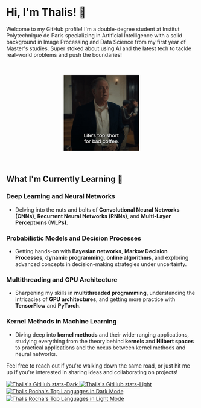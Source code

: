# Hi, I'm Thalis! 👋

Welcome to my GitHub profile! I'm a double-degree student at Institut Polytechnique de Paris specializing in Artificial Intelligence with a solid background in Image Processing and Data Science from my first year of Master's studies. Super stoked about using AI and the latest tech to tackle real-world problems and push the boundaries!

<br />

<p align="center">
  <img src="giphy.gif" alt="Fun Tech GIF" width="200px">
</p>

<br />

## What I'm Currently Learning 🚀

### Deep Learning and Neural Networks
- Delving into the nuts and bolts of **Convolutional Neural Networks (CNNs)**, **Recurrent Neural Networks (RNNs)**, and **Multi-Layer Perceptrons (MLPs)**.

### Probabilistic Models and Decision Processes
- Getting hands-on with **Bayesian networks**, **Markov Decision Processes**, **dynamic programming**, **online algorithms**, and exploring advanced concepts in decision-making strategies under uncertainty.

### Multithreading and GPU Architecture
- Sharpening my skills in **multithreaded programming**, understanding the intricacies of **GPU architectures**, and getting more practice with **TensorFlow** and **PyTorch**.

### Kernel Methods in Machine Learning
- Diving deep into **kernel methods** and their wide-ranging applications, studying everything from the theory behind **kernels** and **Hilbert spaces** to practical applications and the nexus between kernel methods and neural networks.

Feel free to reach out if you're walking down the same road, or just hit me up if you're interested in sharing ideas and collaborating on projects!

<a href="https://github.com/thalisrocha/github-readme-stats#gh-dark-mode-only">
  <img align="center" src="https://github-readme-stats.vercel.app/api?username=thalisrocha&show_icons=true&hide_rank=true&theme=dark" alt="Thalis's GitHub stats-Dark" height="180em"/>
</a>
<a href="https://github.com/thalisrocha/github-readme-stats#gh-light-mode-only">
  <img align="center" src="https://github-readme-stats.vercel.app/api?username=thalisrocha&show_icons=true&hide_rank=true&theme=default" alt="Thalis's GitHub stats-Light" height="180em"/>
</a>

<a href="https://github.com/thalisrocha#gh-dark-mode-only">
  <img align="center" src="https://github-readme-stats.vercel.app/api/top-langs/?username=thalisrocha&layout=compact&theme=dark" alt="Thalis Rocha's Top Languages in Dark Mode" height="180em"/>
</a>
<a href="https://github.com/thalisrocha#gh-light-mode-only">
  <img align="center" src="https://github-readme-stats.vercel.app/api/top-langs/?username=thalisrocha&layout=compact&theme=light" alt="Thalis Rocha's Top Languages in Light Mode" height="180em"/>
</a>

<br />

